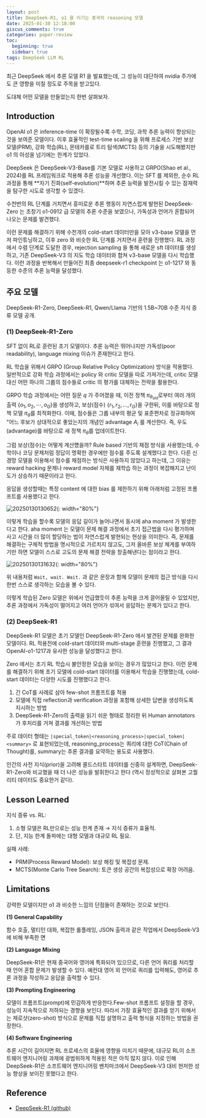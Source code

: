 ```yaml
---
layout: post
title: DeepSeek-R1, o1 을 이기는 중국의 reasoning 모델
date: 2025-01-30 12:18:00
giscus_comments: true
categories: paper-review
toc:
  beginning: true
  sidebar: true
tags: DeepSeek LLM RL
---
```


최근 DeepSeek 에서 추론 모델 R1 을 발표했는데, 그 성능이 대단하여 nvidia 주가에도 큰 영향을 미칠 정도로 주목을 받고있다.

도대체 어떤 모델을 만들었는지 한번 살펴보자.

## Introduction

OpenAI o1 은 inference-time 이 확장될수록 수학, 코딩, 과학 추론 능력이 향상되는것을 보여준 모델이다. 이후 효율적인 test-time scaling 을 위해 프로세스 기반 보상 모델(PRM), 강화 학습(RL), 몬테카를로 트리 탐색(MCTS) 등의 기술을 시도해봤지만 o1 의 아성을 넘기에는 한계가 있었다.

DeepSeek 은 DeepSeek-V3-Base를 기본 모델로 사용하고 GRPO(Shao et al., 2024)를 RL 프레임워크로 적용해 추론 성능을 개선했다. 이는 SFT 를 제외한, 순수 RL 과정을 통해 **자기 진화(self-evolution)**하며 추론 능력을 발전시킬 수 있는 잠재력을 탐구한 시도로 생각할 수 있겠다.

수천번의 RL 단계를 거치면서 흥미로운 추론 행동이 자연스럽게 발현된 DeepSeek-Zero 는 초창기 o1-0912 급 모델의 추론 수준을 보였으나, 가독성과 언어가 혼합되어 나오는 문제를 발견했다.

이런 문제를 해결하기 위해 수천개의 cold-start 데이터만을 모아 v3-base 모델을 먼저 파인튜닝하고, 이후 zero 와 비슷한 RL 단계를 거치면서 훈련을 진행했다. RL 과정에서 수렴 단계로 도달한 경우, rejection sampling 을 통해 새로운 sft 데이터를 생성하고, 기존 DeepSeek-V3 의 지도 학습 데이터와 합쳐 v3-base 모델을 다시 학습했다. 이런 과정을 반복해서 만들어진 최종 deepseek-r1 checkpoint 는 o1-1217 와 동등한 수준의 추론 능력을 달성했다.

## 주요 모델

DeepSeek-R1-Zero, DeepSeek-R1, Qwen/Llama 기반의 1.5B~70B 수준 지식 증류 모델 공개.

### (1) DeepSeek-R1-Zero

SFT 없이 RL로 훈련된 초기 모델이다. 추론 능력은 뛰어나지만 가독성(poor readability), language mixing 이슈가 존재한다고 한다.

RL 학습을 위해서 GRPO (Group Relative Policy Optimization) 방식을 적용했다. 일반적으로 강화 학습 과정에서는 policy 와 critic 모델을 따로 가져가는데, critic 모델 대신 어떤 하나의 그룹의 점수들로 critic 의 평가를 대체하는 전략을 활용한다.

GRPO 학습 과정에서는 어떤 질문 $q$ 가 주어졌을 때, 이전 정책 $\pi_{\theta_{\text{old}}}$로부터 여러 개의 출력 $\{o_1, o_2, \cdots, o_G\}$을 생성하고, 보상(점수) $\{r_1, r_2, \dots, r_G\}$을 구한뒤, 이를 바탕으로 정책 모델 $\pi_{\theta}$를 최적화한다. 이때, 점수들은 그룹 내부의 평균 및 표준편차로 정규화하여 "어느 후보가 상대적으로 좋았는지의 개념인 advantage $A_i$ 를 계산한다. 즉, 우도(advantage)를 바탕으로 새 정책 $\pi_{\theta}$를 업데이트한다.

그럼 보상(점수)는 어떻게 계산헀을까? Rule based 기반의 채점 방식을 사용했는데, 수학이나 코딩 문제처럼 정답이 명확한 경우에만 점수를 주도록 설계했다고 한다. 다른 신경망 모델을 이용해서 점수를 채점하는 방식은 사용하지 않았다고 하는데, 그 이유는 reward hacking 문제나 reward model 자체를 재학습 하는 과정이 복잡해지고 난이도가 상승하기 때문이라고 한다.

응답을 생성할때는 특정 content 에 대한 bias 를 제한하기 위해 아래처럼 고정된 프롬프트를 사용했다고 한다.

![20250130130652](https://i.imgur.com/aHE9I7H.png){: width="80%"}

이렇게 학습을 할수록 모델의 응답 길이가 늘어나면서 동시에 aha moment 가 발생한다고 한다. aha moment 는 모델이 문제 해결 과정에서 초기 접근법을 다시 평가하며 사고 시간을 더 많이 할당하는 법이 자연스럽게 발현되는 현상을 의미한다. 즉, 문제를 해결하는 구체적 방법을 명시적으로 가르치지 않고도, 그저 올바른 보상 체계를 부여하기만 하면 모델이 스스로 고도의 문제 해결 전략을 창출해낸다는 점이라고 한다.

![20250130131632](https://i.imgur.com/scvFkSj.png){: width="80%"}

위 내용처럼 `Wait, wait. Wait.` 과 같은 문장과 함께 모델이 문제의 접근 방식을 다시한번 스스로 생각하는 모습을 볼 수 있다.

이렇게 학습된 Zero 모델은 위에서 언급했듯이 추론 능력을 크게 끌어올릴 수 있었지만, 추론 과정에서 가독성이 떨어지고 여러 언어가 섞여서 응답하는 문제가 있다고 한다.

### (2) DeepSeek-R1

DeepSeek-R1 모델은 초기 모델인 DeepSeek-R1-Zero 에서 발견된 문제를 완화한 모델이다. RL 적용전에 cold-start 데이터와 multi-stage 훈련을 진행했고, 그 결과 OpenAI-o1-1217과 유사한 성능을 달성했다고 한다.

Zero 에서는 초기 RL 학습시 불안정한 모습을 보이는 경우가 많았다고 한다. 이런 문제를 해결하기 위해 초기 모델에 cold-start 데이터를 이용해서 학습을 진행했는데, cold-start 데이터는 다양한 시도를 진행했다고 한다.

1. 긴 CoT를 사례로 삼아 few-shot 프롬프트를 적용
2. 모델에 직접 reflection과 verification 과정을 포함해 상세한 답변을 생성하도록 지시하는 방법
3. DeepSeek-R1-Zero의 출력을 읽기 쉬운 형태로 정리한 뒤 Human annotators가 후처리를 거쳐 결과를 개선하는 방법

주로 데이터 형태는 `|special_token|<reasoning_process>|special_token|<summary>` 로 표현되었는데, reasoning_process는 쿼리에 대한 CoT(Chain of Thought)를, summary는 추론 결과를 요약하는 용도로 사용했다.

인간의 사전 지식(prior)을 고려해 콜드스타트 데이터를 신중히 설계하면, DeepSeek-R1-Zero와 비교했을 때 더 나은 성능을 발휘한다고 한다 (역시 정성적으로 살펴본 고퀄리티 데이터도 중요한거 같다).



## Lesson Learned

지식 증류 vs. RL:

1. 소형 모델은 RL만으로는 성능 한계 존재 → 지식 증류가 효율적.
2. 단, 지능 한계 돌파에는 대형 모델과 대규모 RL 필요.

실패 사례:

- PRM(Process Reward Model): 보상 해킹 및 복잡성 문제.
- MCTS(Monte Carlo Tree Search): 토큰 생성 공간의 복잡성으로 확장 어려움.

## Limitations

강력한 모델이지만 o1 과 비슷한 느낌의 단점들이 존재하는 것으로 보인다.

**(1) General Capability**

함수 호출, 멀티턴 대화, 복잡한 롤플레잉, JSON 출력과 같은 작업에서 DeepSeek-V3에 비해 부족한 면

**(2) Language Mixing**

DeepSeek-R1은 현재 중국어와 영어에 특화되어 있으므로, 다른 언어 쿼리를 처리할 때 언어 혼합 문제가 발생할 수 있다. 예컨대 영어 외 언어로 쿼리를 입력해도, 영어로 추론 과정을 작성하고 응답을 출력할 수 있다.

**(3) Prompting Engineering**

모델이 프롬프트(prompt)에 민감하게 반응한다.Few-shot 프롬프트 설정을 할 경우, 성능이 지속적으로 저하되는 경향을 보인다. 따라서 가장 효율적인 결과를 얻기 위해서는 제로샷(zero-shot) 방식으로 문제를 직접 설명하고 출력 형식을 지정하는 방법을 권장한다.

**(4) Software Engineering**

추론 시간이 길어지면 RL 프로세스의 효율에 영향을 미치기 때문에, 대규모 RL이 소프트웨어 엔지니어링 과제에 광범위하게 적용된 적은 아직 많지 않다. 이로 인해 DeepSeek-R1은 소프트웨어 엔지니어링 벤치마크에서 DeepSeek-V3 대비 현저한 성능 향상을 보이진 못했다고 한다.

## Reference

- [DeepSeek-R1 (github)](https://github.com/deepseek-ai/DeepSeek-R1)

